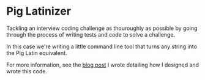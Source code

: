 # Pig Latinizer

Tackling an interview coding challenge as thouroughly as possible by going
through the process of writing tests and code to solve a challenge.

In this case we're writing a little command line tool that turns any string into
the Pig Latin equivalent.

For more information, see the [blog post]() I wrote detailing how I designed and
wrote this code.
